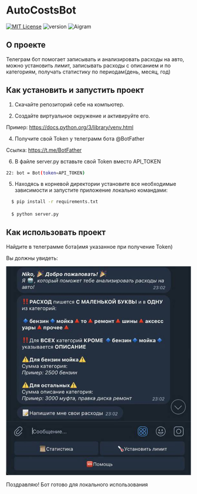 # AutoCostsBot

[![MIT License](https://img.shields.io/badge/License-MIT-green.svg)](https://choosealicense.com/licenses/mit/)
![version](https://img.shields.io/badge/Version-v.1.0(Latest)-blue)
![Aigram](https://img.shields.io/badge/Aigram-v.2.25.1-info)


## О проекте
Телеграм бот помогает записывать и анализировать расходы на авто, можно установить лимит, записывать расходы с описанием и по категориям, получать статистику по периодам(день, месяц, год)

## Как установить и запустить проект
1. Скачайте репозиторий себе на компьютер.

2. Создайте виртуальное окружение и активируйте его.
   
  Пример:
  https://docs.python.org/3/library/venv.html

4. Получите свой Token у телеграмм бота @BotFather
   
  Ссылка: https://t.me/BotFather

6. В файле server.py вставьте свой Token вместо API_TOKEN
```bash
22: bot = Bot(token=API_TOKEN)
```

5. Находясь в корневой директории установите все необходимые зависимости и запустите приложение локально командами: 

```bash
  $ pip install -r requirements.txt
  
  $ python server.py
```
## Как использовать проект
Найдите в телеграмме бота(имя указанное при получение Token)

Вы должны увидеть:

<img src="https://github.com/xxz911/xxz911/blob/main/AutoCostBot.jpeg"></img>

Поздравляю! Бот готово для локального использования
